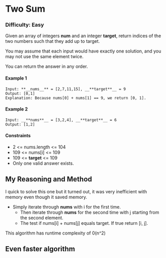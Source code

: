 # Two Sum
### Difficulty: Easy

Given an array of integers __**num**__ and an integer __**target**__, return indices of the two numbers such that they add up to target.

You may assume that each input would have exactly one solution, and you may not use the same element twice.

You can return the answer in any order.

#### Example 1

    Input: **__nums__** = [2,7,11,15], __**target**__ = 9
    Output: [0,1]
    Explanation: Because nums[0] + nums[1] == 9, we return [0, 1].

#### Example 2

    Input: __**nums**__ = [3,2,4], __**target**__ = 6
    Output: [1,2]
    
#### Constraints 
- 2 <= nums.length <= 104
- 109 <= nums[i] <= 109
- 109 <= __**target**__ <= 109
- Only one valid answer exists.


## My Reasoning and Method

I quick to solve this one but it turned out, it was very inefficient with memory even though it saved memory.

- Simply iterate through __**nums**__ with i for the first time.
  - Then iterate through __**nums**__ for the second time with j starting from the second element.
  - The test if nums[i] + nums[j] equals target. If true return [i, j]. 
  
This algorithm has runtime complexity of 0(n^2)

## Even faster algorithm


